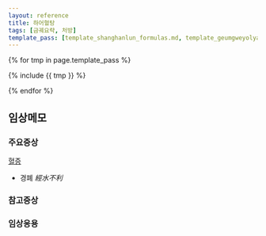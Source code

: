 ```yaml
---
layout: reference
title: 하어혈탕
tags: [금궤요략, 처방]
template_pass: [template_shanghanlun_formulas.md, template_geumgweyolyag_formulas.md, template_etc_formulas.md]
---
```


{% for tmp in page.template_pass %}

{% include {{ tmp }} %}

{% endfor %}

## 임상메모



### 주요증상

[혈증]({{site.sympurl}}/혈증)
* 경폐 _經水不利_



### 참고증상


### 임상응용
